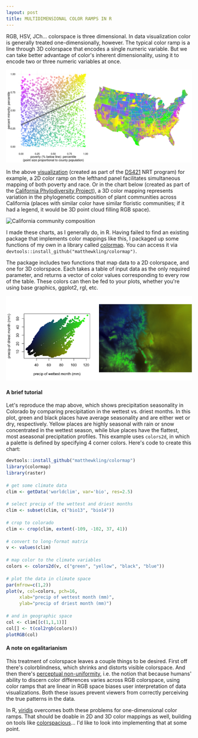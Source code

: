 ```yaml
---
layout: post
title: MULTIDIMENSIONAL COLOR RAMPS IN R 
---
```


RGB, HSV, JCh... colorspace is three dimensional. In data visualization color is generally treated one-dimensionally, however. The typical color ramp is a line through 3D colorspace that encodes a single numeric variable. But we can take better advantage of color's inherent dimensionality, using it to encode two or three numeric variables at once.

![Minority versus poverty](/assets/minority_vs_poverty.png)

In the above [visualization](https://matthewkling.shinyapps.io/demographics_of_disaster/) (created as part of the [DS421](http://ds421.berkeley.edu) NRT program) for example, a 2D color ramp on the lefthand panel facilitates simultaneous mapping of both poverty and race. Or in the chart below (created as part of the [California Phylodiversity Project](http://ucjeps.berkeley.edu/bryolab/CPPP/index.html)), a 3D color mapping represents variation in the phylogenetic composition of plant communities across California (places with similar color have similar floristic communities; if it had a legend, it would be 3D point cloud filling RGB space).

![California community composition](/assets/california_sorenson_phylo.jpg)

I made these charts, as I generally do, in R. Having failed to find an existing package that implements color mappings like this, I packaged up some functions of my own in a library called [colormap](https://github.com/matthewkling/colormap). You can access it via `devtools::install_github("matthewkling/colormap")`.

The package includes two functions that map data to a 2D colorspace, and one for 3D colorspace. Each takes a table of input data as the only required parameter, and returns a vector of color values corresponding to every row of the table. These colors can then be fed to your plots, whether you're using base graphics, ggplot2, rgl, etc.

![Colorado climate](/assets/colorado_precip.png)

#### A brief tutorial

Let's reproduce the map above, which shows precipitation seasonality in Colorado by comparing precipitation in the wettest vs. driest months. In this plot, green and black places have average seasonality and are either wet or dry, respectively. Yellow places are highly seasonal with rain or snow concentrated in the wettest season, while blue places have the flattest, most aseasonal precipitation profiles. This example uses `colors2d`, in which a palette is defined by specifying 4 corner colors. Here's code to create this chart:

```r
devtools::install_github("matthewkling/colormap")
library(colormap)
library(raster)

# get some climate data
clim <- getData('worldclim', var='bio', res=2.5)

# select precip of the wettest and driest months
clim <- subset(clim, c("bio13", "bio14"))

# crop to colorado
clim <- crop(clim, extent(-109, -102, 37, 41))

# convert to long-format matrix
v <- values(clim)

# map color to the climate variables
colors <- colors2d(v, c("green", "yellow", "black", "blue"))

# plot the data in climate space
par(mfrow=c(1,2))
plot(v, col=colors, pch=16, 
     xlab="precip of wettest month (mm)", 
     ylab="precip of driest month (mm)")

# and in geographic space
col <- clim[[c(1,1,1)]]
col[] <- t(col2rgb(colors))
plotRGB(col)
```


#### A note on egalitarianism

This treatment of colorspace leaves a couple things to be desired. First off there's colorblindness, which shrinks and distorts visible colorspace. And then there's [perceptual non-uniformity](https://www.youtube.com/watch?v=xAoljeRJ3lU), i.e. the notion that because humans' ability to discern color differences varies across RGB colorspace, using color ramps that are linear in RGB space biases user interpretation of data visualizations. Both these issues prevent viewers from correctly perceiving the true patterns in the data.

In R, [viridis](https://cran.r-project.org/web/packages/viridis/index.html) overcomes both these problems for one-dimensional color ramps. That should be doable in 2D and 3D color mappings as well, building on tools like [colorspacious](https://pypi.python.org/pypi/colorspacious/)... I'd like to look into implementing that at some point.



